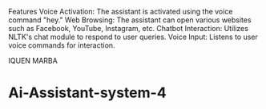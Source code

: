 
Features
Voice Activation: The assistant is activated using the voice command "hey."
Web Browsing: The assistant can open various websites such as Facebook, YouTube, Instagram, etc.
Chatbot Interaction: Utilizes NLTK's chat module to respond to user queries.
Voice Input: Listens to user voice commands for interaction.




IQUEN MARBA

# Ai-Assistant-system-4

